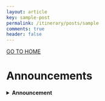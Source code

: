 ```yaml
---
layout: article
key: sample-post
permalink: /itinerary/posts/sample
comments: true
header: false
---
```


<a class="button button--primary button--rounded button--xl" href="/itinerary">GO TO HOME</a>

# Announcements

<details>
<summary><b>Announcement</b></summary>
<h4>201127</h4>
This is a sample. Thank you.

<h4>201128</h4>
This is another sample. Thank you.

</details>
